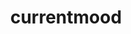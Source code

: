 ---
ee_id: '4359'
site: '1'
type: '5'
title: currentmood
url: currentmood
year: '2016'
venue: Lisson Gallery
state_country: London
pitch: Liked so much how all the Lakes looked lined up in Munich, kinda wanted 2 see
  how all my work mashed together would look. Otherwise, not exactly sure what I wz
  doing, but turned out well (I thought). Also, there was kinda def (ining) audio.
  Last show of a run of shows which started in 2014.
ps:
imgs: lisson-london-2016-05-install-01-database-JH.jpg,lisson-london-2016-05-install-02-database-JH.jpg,Lisson-laondon-2016-05-install-03-database-JH.jpg,lisson-london-2016-05-install-05-database-JH.jpg,lisson-london-2016-05-install-04-database-JH.jpg,lisson-london-2016-05-install-09-database-JH.jpg,lisson-london-2016-05-install-10-database-JH.jpg,lisson-london-2016-05-install-16-database-JH.jpg,lisson-london-2016-05-install-17-database-JH.jpg,lisson-london-2016-05-install-19-database-JH.jpg
things: "[4341] [2016-018-hank] 2016-018 Hank,[4342] [2016-019-30-pour] 2016-019 30
  pour,[4343] [2016-021-brooklyn-20110811-00159] 2016-021 Brooklyn 20110811-00159,[4344]
  [2016-025-manson] 2016-025 Manson,[4345] [2016-030-rbf] 2016-030 RBF,[4346] [2016-033-mig-29-soviet-fighter-plane-clouds-and-os-x]
  2016-033 Mig 29 Soviet Fighter Plane, Clouds, and OS X,[4347] [2016-035-dawgs-lakes]
  2016-035 Dawgs / Lakes,[4349] [2016-052-more-to-explore] 2016-052 More to Explore,[4350]
  [2016-054-currentmood] 2016-054 currentmood,[4351] [2016-110-currentmood] 2016-110-currentmood,[4352]
  [2016-055-climacool] 2016-055\tclimacool,[4353] [2016-056-love-pink] 2016-056\tlove
  pink,[4355] [2016-036-photoshop-cs] 2016-036 Photoshop CS,[4356] [2016-057-photoshop-cs]
  2016-057\tPhotoshop CS"
layout: shows
---
